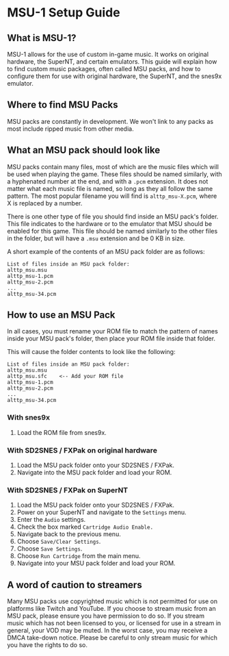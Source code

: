 # MSU-1 Setup Guide

## What is MSU-1?

MSU-1 allows for the use of custom in-game music. It works on original hardware, the SuperNT, and certain emulators.
This guide will explain how to find custom music packages, often called MSU packs, and how to configure them for use
with original hardware, the SuperNT, and the snes9x emulator.

## Where to find MSU Packs

MSU packs are constantly in development. We won't link to any packs as most include ripped music from other media.

## What an MSU pack should look like

MSU packs contain many files, most of which are the music files which will be used when playing the game. These files
should be named similarly, with a hyphenated number at the end, and with a `.pcm` extension. It does not matter what
each music file is named, so long as they all follow the same pattern. The most popular filename you will find
is `alttp_msu-X.pcm`, where X is replaced by a number.

There is one other type of file you should find inside an MSU pack's folder. This file indicates to the hardware or to
the emulator that MSU should be enabled for this game. This file should be named similarly to the other files in the
folder, but will have a `.msu` extension and be 0 KB in size.

A short example of the contents of an MSU pack folder are as follows:

```
List of files inside an MSU pack folder:
alttp_msu.msu
alttp_msu-1.pcm
alttp_msu-2.pcm
...
alttp_msu-34.pcm
```

## How to use an MSU Pack

In all cases, you must rename your ROM file to match the pattern of names inside your MSU pack's folder, then place your
ROM file inside that folder.

This will cause the folder contents to look like the following:

```
List of files inside an MSU pack folder:
alttp_msu.msu
alttp_msu.sfc    <-- Add your ROM file
alttp_msu-1.pcm
alttp_msu-2.pcm
...
alttp_msu-34.pcm
```

### With snes9x

1. Load the ROM file from snes9x.

### With SD2SNES / FXPak on original hardware

1. Load the MSU pack folder onto your SD2SNES / FXPak.
2. Navigate into the MSU pack folder and load your ROM.

### With SD2SNES / FXPak on SuperNT

1. Load the MSU pack folder onto your SD2SNES / FXPak.
2. Power on your SuperNT and navigate to the `Settings` menu.
3. Enter the `Audio` settings.
4. Check the box marked `Cartridge Audio Enable.`
5. Navigate back to the previous menu.
6. Choose `Save/Clear Settings`.
7. Choose `Save Settings`.
8. Choose `Run Cartridge` from the main menu.
9. Navigate into your MSU pack folder and load your ROM.

## A word of caution to streamers

Many MSU packs use copyrighted music which is not permitted for use on platforms like Twitch and YouTube. If you choose
to stream music from an MSU pack, please ensure you have permission to do so. If you stream music which has not been
licensed to you, or licensed for use in a stream in general, your VOD may be muted. In the worst case, you may receive a
DMCA take-down notice. Please be careful to only stream music for which you have the rights to do so.